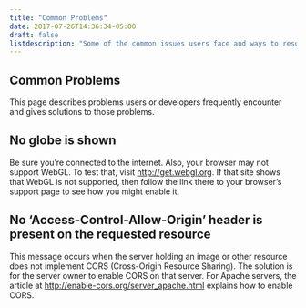 ```yaml
---
title: "Common Problems"
date: 2017-07-26T14:36:34-05:00
draft: false
listdescription: "Some of the common issues users face and ways to resolve them."
---
```


## Common Problems

This page describes problems users or developers frequently encounter and gives solutions to those problems.

## No globe is shown
Be sure you’re connected to the internet. Also, your browser may not support WebGL. To test that, visit http://get.webgl.org. If that site shows that WebGL is not supported, then follow the link there to your browser’s support page to see how you might enable it.

## No ‘Access-Control-Allow-Origin’ header is present on the requested resource
This message occurs when the server holding an image or other resource does not implement CORS (Cross-Origin Resource Sharing). The solution is for the server owner to enable CORS on that server. For Apache servers, the article at http://enable-cors.org/server_apache.html explains how to enable CORS.